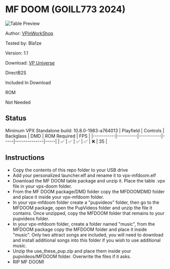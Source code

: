 # MF DOOM (GOILL773 2024)

![Table Preview](https://vpuniverse.com/screenshots/monthly_2024_07/MFDOOM-Cab.png.5b599b4e24ea10121c13aba1af1562ed.png)

Author: [VPinWorkShop](https://vpuniverse.com/profile/40692-vpinworkshop/)

Tested by: Bla1ze

Version: 1.1

Download: [VP Universe](https://vpuniverse.com/files/file/21045-mf-doom-goill773-2024/)

DirectB2S

Included In Download 


ROM

Not Needed

## Status 

Minimum VPX Standalone build: 10.8.0-1983-a764013
| Playfield | Controls | Backglass | DMD | ROM Required | FPS | 
|-----------|----------|-----------|-----|--------------|-----|
| :white_check_mark: | :white_check_mark: | :white_check_mark: | :white_check_mark: | :x: | 35 |

## Instructions

- Copy the contents of this repo folder to your USB drive
- Add your personalized launcher.elf and rename it to vpx-mfdoom.elf
- Download the MF DOOM table package and unzip it. Place the table .vpx file in your vpx-doom folder. 
- From the MF DOOM package/DMD folder copy the MFDOOMDMD folder and place it inside your vpx-mfdoom folder.
- In your vpx-mfdoom folder create a "pupvideos" folder, then go to the MFDOOM package, open the PupVideos folder and unzip the file it contains. Once unzipped, copy the MFDOOM folder that remains to your pupvideos folder.
- In your vpx-mfdoom folder, create a folder named "music", from the MFDOOM package copy the MFDOOM folder and place it inside "music". Only two attract songs are included, you will need to download and install additional songs into this folder if you wish to use additional music.
- Unzip the use_these_pup.zip and place them inside your pupvideos/MFDOOM folder. Overwrite the files if it asks.
- RIP MF DOOM!
